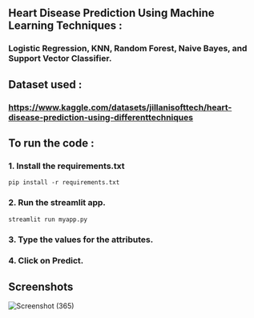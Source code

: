 ## Heart Disease Prediction Using Machine Learning Techniques : 
### Logistic Regression, KNN, Random Forest, Naive Bayes, and Support Vector Classifier.

## Dataset used : 
### https://www.kaggle.com/datasets/jillanisofttech/heart-disease-prediction-using-differenttechniques
## To run the code :
### 1. Install the requirements.txt
`pip install -r requirements.txt`
### 2. Run the streamlit app.
`streamlit run myapp.py`
### 3. Type the values for the attributes.
### 4. Click on Predict.

## Screenshots

![Screenshot (365)](https://github.com/BedantaGautom/Heart-Disease-Prediction-Using-Machine-Learning-Techniques/assets/85272308/d2fa3152-3121-4fca-971d-ceddbe3ea8d4)


